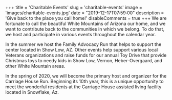 +++
title = 'Charitable Events'
slug = 'charitable-events'
image = 'images/charitable-events.jpg'
date = "2019-12-17T07:59:00"
description = 'Give back to the place you call home!'
disableComments = true
+++
We are fortunate to call the beautiful White Mountains of Arizona our home, and we want to contribute back to the communities in which we belong. To do that, we host and participate in various events throughout the calendar year.

In the summer we host the Family Advocacy Run that helps to support the center located in Show Low, AZ. Other events help support various local Veterans organizations and raise funds for our annual Toy Drive that provide Christmas toys to needy kids in Show Low, Vernon, Heber-Overgaard, and other White Mountain areas. 

In the spring of 2020, we will become the primary host and organizer for the Carriage House Run. Beginning its 10th year, this is a unique opportunity to meet the wonderful residents at the Carriage House assisted living facility located in Snowflake, Az.
